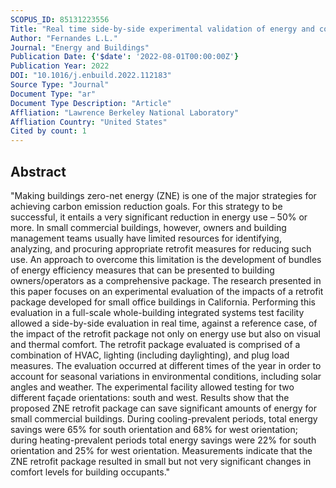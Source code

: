 ```yaml
---
SCOPUS_ID: 85131223556
Title: "Real time side-by-side experimental validation of energy and comfort performance of a zero net energy retrofit package for small commercial buildings"
Author: "Fernandes L.L."
Journal: "Energy and Buildings"
Publication Date: {'$date': '2022-08-01T00:00:00Z'}
Publication Year: 2022
DOI: "10.1016/j.enbuild.2022.112183"
Source Type: "Journal"
Document Type: "ar"
Document Type Description: "Article"
Affliation: "Lawrence Berkeley National Laboratory"
Affliation Country: "United States"
Cited by count: 1
---
```


## Abstract
"Making buildings zero-net energy (ZNE) is one of the major strategies for achieving carbon emission reduction goals. For this strategy to be successful, it entails a very significant reduction in energy use – 50% or more. In small commercial buildings, however, owners and building management teams usually have limited resources for identifying, analyzing, and procuring appropriate retrofit measures for reducing such use. An approach to overcome this limitation is the development of bundles of energy efficiency measures that can be presented to building owners/operators as a comprehensive package. The research presented in this paper focuses on an experimental evaluation of the impacts of a retrofit package developed for small office buildings in California. Performing this evaluation in a full-scale whole-building integrated systems test facility allowed a side-by-side evaluation in real time, against a reference case, of the impact of the retrofit package not only on energy use but also on visual and thermal comfort. The retrofit package evaluated is comprised of a combination of HVAC, lighting (including daylighting), and plug load measures. The evaluation occurred at different times of the year in order to account for seasonal variations in environmental conditions, including solar angles and weather. The experimental facility allowed testing for two different façade orientations: south and west. Results show that the proposed ZNE retrofit package can save significant amounts of energy for small commercial buildings. During cooling-prevalent periods, total energy savings were 65% for south orientation and 68% for west orientation; during heating-prevalent periods total energy savings were 22% for south orientation and 25% for west orientation. Measurements indicate that the ZNE retrofit package resulted in small but not very significant changes in comfort levels for building occupants."
